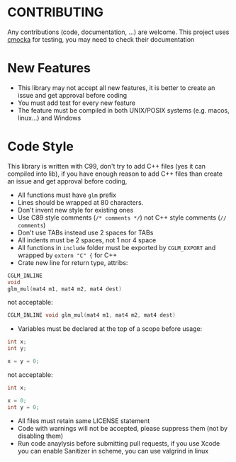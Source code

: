 # CONTRIBUTING

Any contributions (code, documentation, ...) are welcome. This project uses [cmocka](http://cmocka.org) for testing, you may need to check their documentation 

# New Features
- This library may not accept all new features, it is better to create an issue and get approval before coding
- You must add test for every new feature
- The feature must be compiled in both UNIX/POSIX systems (e.g. macos, linux...) and Windows

# Code Style
This library is written with C99, don't try to add C++ files (yes it can compiled into lib),
if you have enough reason to add C++ files than create an issue and get approval before coding,

- All functions must have `glm` prefix
- Lines should be wrapped at 80 characters.
- Don't invent new style for existing ones
- Use C89 style comments (`/* comments */`) not C++ style comments (`// comments`)
- Don't use TABs instead use 2 spaces for TABs
- All indents must be 2 spaces, not 1 nor 4 space
- All functions in `include` folder must be exported by `CGLM_EXPORT` and wrapped by `extern "C" {` for C++
- Crate new line for return type, attribs:

```C
CGLM_INLINE
void
glm_mul(mat4 m1, mat4 m2, mat4 dest)
```

not acceptable:

```C
CGLM_INLINE void glm_mul(mat4 m1, mat4 m2, mat4 dest)
```
- Variables must be declared at the top of a scope before usage:
```C
int x;
int y;

x = y = 0;
```

not acceptable:

```C
int x;

x = 0;
int y = 0;
```

- All files must retain same LICENSE statement
- Code with warnings will not be accepted, please suppress them (not by disabling them)
- Run code anaylysis before submitting pull requests, if you use Xcode you can enable Sanitizer in scheme, you can use valgrind in linux
